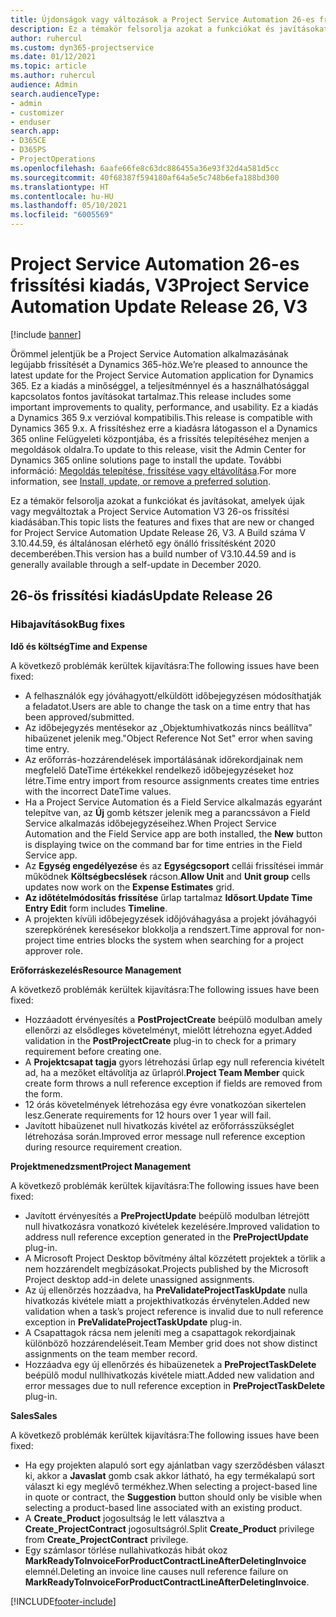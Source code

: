 ```yaml
---
title: Újdonságok vagy változások a Project Service Automation 26-es frissítési kiadásának V3 változatában
description: Ez a témakör felsorolja azokat a funkciókat és javításokat, amelyek elérhetők a Project Service Automation V3. 26-os frissítési kiadásában.
author: ruhercul
ms.custom: dyn365-projectservice
ms.date: 01/12/2021
ms.topic: article
ms.author: ruhercul
audience: Admin
search.audienceType:
- admin
- customizer
- enduser
search.app:
- D365CE
- D365PS
- ProjectOperations
ms.openlocfilehash: 6aafe66fe8c63dc886455a36e93f32d4a581d5cc
ms.sourcegitcommit: 40f68387f594180af64a5e5c748b6efa188bd300
ms.translationtype: HT
ms.contentlocale: hu-HU
ms.lasthandoff: 05/10/2021
ms.locfileid: "6005569"
---
```

# <a name="project-service-automation-update-release-26-v3"></a><span data-ttu-id="205c3-103">Project Service Automation 26-es frissítési kiadás, V3</span><span class="sxs-lookup"><span data-stu-id="205c3-103">Project Service Automation Update Release 26, V3</span></span>

[!include [banner](../includes/psa-now-project-operations.md)]

<span data-ttu-id="205c3-104">Örömmel jelentjük be a Project Service Automation alkalmazásának legújabb frissítését a Dynamics 365-höz.</span><span class="sxs-lookup"><span data-stu-id="205c3-104">We’re pleased to announce the latest update for the Project Service Automation application for Dynamics 365.</span></span> <span data-ttu-id="205c3-105">Ez a kiadás a minőséggel, a teljesítménnyel és a használhatósággal kapcsolatos fontos javításokat tartalmaz.</span><span class="sxs-lookup"><span data-stu-id="205c3-105">This release includes some important improvements to quality, performance, and usability.</span></span> <span data-ttu-id="205c3-106">Ez a kiadás a Dynamics 365 9.x verzióval kompatibilis.</span><span class="sxs-lookup"><span data-stu-id="205c3-106">This release is compatible with Dynamics 365 9.x.</span></span> <span data-ttu-id="205c3-107">A frissítéshez erre a kiadásra látogasson el a Dynamics 365 online Felügyeleti központjába, és a frissítés telepítéséhez menjen a megoldások oldalra.</span><span class="sxs-lookup"><span data-stu-id="205c3-107">To update to this release, visit the Admin Center for Dynamics 365 online solutions page to install the update.</span></span> <span data-ttu-id="205c3-108">További információ: [Megoldás telepítése, frissítése vagy eltávolítása](/power-platform/admin/install-remove-preferred-solution).</span><span class="sxs-lookup"><span data-stu-id="205c3-108">For more information, see [Install, update, or remove a preferred solution](/power-platform/admin/install-remove-preferred-solution).</span></span>

<span data-ttu-id="205c3-109">Ez a témakör felsorolja azokat a funkciókat és javításokat, amelyek újak vagy megváltoztak a Project Service Automation V3 26-os frissítési kiadásában.</span><span class="sxs-lookup"><span data-stu-id="205c3-109">This topic lists the features and fixes that are new or changed for Project Service Automation Update Release 26, V3.</span></span> <span data-ttu-id="205c3-110">A Build száma V 3.10.44.59, és általánosan elérhető egy önálló frissítésként 2020 decemberében.</span><span class="sxs-lookup"><span data-stu-id="205c3-110">This version has a build number of V3.10.44.59 and is generally available through a self-update in December 2020.</span></span>

## <a name="update-release-26"></a><span data-ttu-id="205c3-111">26-ös frissítési kiadás</span><span class="sxs-lookup"><span data-stu-id="205c3-111">Update Release 26</span></span>

### <a name="bug-fixes"></a><span data-ttu-id="205c3-112">Hibajavítások</span><span class="sxs-lookup"><span data-stu-id="205c3-112">Bug fixes</span></span>

<span data-ttu-id="205c3-113">**Idő és költség**</span><span class="sxs-lookup"><span data-stu-id="205c3-113">**Time and Expense**</span></span>

<span data-ttu-id="205c3-114">A következő problémák kerültek kijavításra:</span><span class="sxs-lookup"><span data-stu-id="205c3-114">The following issues have been fixed:</span></span>

- <span data-ttu-id="205c3-115">A felhasználók egy jóváhagyott/elküldött időbejegyzésen módosíthatják a feladatot.</span><span class="sxs-lookup"><span data-stu-id="205c3-115">Users are able to change the task on a time entry that has been approved/submitted.</span></span>
- <span data-ttu-id="205c3-116">Az időbejegyzés mentésekor az „Objektumhivatkozás nincs beállítva” hibaüzenet jelenik meg.</span><span class="sxs-lookup"><span data-stu-id="205c3-116">"Object Reference Not Set" error when saving time entry.</span></span>
- <span data-ttu-id="205c3-117">Az erőforrás-hozzárendelések importálásának időrekordjainak nem megfelelő DateTime értékekkel rendelkező időbejegyzéseket hoz létre.</span><span class="sxs-lookup"><span data-stu-id="205c3-117">Time entry import from resource assignments creates time entries with the incorrect DateTime values.</span></span>
- <span data-ttu-id="205c3-118">Ha a Project Service Automation és a Field Service alkalmazás egyaránt telepítve van, az **Új** gomb kétszer jelenik meg a parancssávon a Field Service alkalmazás időbejegyzéseihez.</span><span class="sxs-lookup"><span data-stu-id="205c3-118">When Project Service Automation and the Field Service app are both installed, the **New** button is displaying twice on the command bar for time entries in the Field Service app.</span></span>
- <span data-ttu-id="205c3-119">Az **Egység engedélyezése** és az **Egységcsoport** cellái frissítései immár működnek **Költségbecslések** rácson.</span><span class="sxs-lookup"><span data-stu-id="205c3-119">**Allow Unit** and **Unit group** cells updates now work on the **Expense Estimates** grid.</span></span>
- <span data-ttu-id="205c3-120">**Az időtételmódosítás frissítése** űrlap tartalmaz **Idősort**.</span><span class="sxs-lookup"><span data-stu-id="205c3-120">**Update Time Entry Edit** form includes **Timeline**.</span></span>
- <span data-ttu-id="205c3-121">A projekten kívüli időbejegyzések időjóváhagyása a projekt jóváhagyói szerepkörének keresésekor blokkolja a rendszert.</span><span class="sxs-lookup"><span data-stu-id="205c3-121">Time approval for non-project time entries blocks the system when searching for a project approver role.</span></span>

<span data-ttu-id="205c3-122">**Erőforráskezelés**</span><span class="sxs-lookup"><span data-stu-id="205c3-122">**Resource Management**</span></span>

<span data-ttu-id="205c3-123">A következő problémák kerültek kijavításra:</span><span class="sxs-lookup"><span data-stu-id="205c3-123">The following issues have been fixed:</span></span>

- <span data-ttu-id="205c3-124">Hozzáadott érvényesítés a **PostProjectCreate** beépülő modulban amely ellenőrzi az elsődleges követelményt, mielőtt létrehozna egyet.</span><span class="sxs-lookup"><span data-stu-id="205c3-124">Added validation in the **PostProjectCreate** plug-in to check for a primary requirement before creating one.</span></span>
- <span data-ttu-id="205c3-125">A **Projektcsapat tagja** gyors létrehozási űrlap egy null referencia kivételt ad, ha a mezőket eltávolítja az űrlapról.</span><span class="sxs-lookup"><span data-stu-id="205c3-125">**Project Team Member** quick create form throws a null reference exception if fields are removed from the form.</span></span>
- <span data-ttu-id="205c3-126">12 órás követelmények létrehozása egy évre vonatkozóan sikertelen lesz.</span><span class="sxs-lookup"><span data-stu-id="205c3-126">Generate requirements for 12 hours over 1 year will fail.</span></span>
- <span data-ttu-id="205c3-127">Javított hibaüzenet null hivatkozás kivétel az erőforrásszükséglet létrehozása során.</span><span class="sxs-lookup"><span data-stu-id="205c3-127">Improved error message null reference exception during resource requirement creation.</span></span>

<span data-ttu-id="205c3-128">**Projektmenedzsment**</span><span class="sxs-lookup"><span data-stu-id="205c3-128">**Project Management**</span></span>

<span data-ttu-id="205c3-129">A következő problémák kerültek kijavításra:</span><span class="sxs-lookup"><span data-stu-id="205c3-129">The following issues have been fixed:</span></span>

- <span data-ttu-id="205c3-130">Javított érvényesítés a **PreProjectUpdate** beépülő modulban létrejött null hivatkozásra vonatkozó kivételek kezelésére.</span><span class="sxs-lookup"><span data-stu-id="205c3-130">Improved validation to address null reference exception generated in the **PreProjectUpdate** plug-in.</span></span>
- <span data-ttu-id="205c3-131">A Microsoft Project Desktop bővítmény által közzétett projektek a törlik a nem hozzárendelt megbízásokat.</span><span class="sxs-lookup"><span data-stu-id="205c3-131">Projects published by the Microsoft Project desktop add-in delete unassigned assignments.</span></span>
- <span data-ttu-id="205c3-132">Az új ellenőrzés hozzáadva, ha **PreValidateProjectTaskUpdate** nulla hivatkozás kivétele miatt a projekthivatkozás érvénytelen.</span><span class="sxs-lookup"><span data-stu-id="205c3-132">Added new validation when a task’s project reference is invalid due to null reference exception in **PreValidateProjectTaskUpdate** plug-in.</span></span>
- <span data-ttu-id="205c3-133">A Csapattagok rácsa nem jeleníti meg a csapattagok rekordjainak különböző hozzárendeléseit.</span><span class="sxs-lookup"><span data-stu-id="205c3-133">Team Member grid does not show distinct assignments on the team member record.</span></span>
- <span data-ttu-id="205c3-134">Hozzáadva egy új ellenőrzés és hibaüzenetek a **PreProjectTaskDelete** beépülő modul nullhivatkozás kivétele miatt.</span><span class="sxs-lookup"><span data-stu-id="205c3-134">Added new validation and error messages due to null reference exception in **PreProjectTaskDelete** plug-in.</span></span>

<span data-ttu-id="205c3-135">**Sales**</span><span class="sxs-lookup"><span data-stu-id="205c3-135">**Sales**</span></span>

<span data-ttu-id="205c3-136">A következő problémák kerültek kijavításra:</span><span class="sxs-lookup"><span data-stu-id="205c3-136">The following issues have been fixed:</span></span>

- <span data-ttu-id="205c3-137">Ha egy projekten alapuló sort egy ajánlatban vagy szerződésben választ ki, akkor a **Javaslat** gomb csak akkor látható, ha egy termékalapú sort választ ki egy meglévő termékhez.</span><span class="sxs-lookup"><span data-stu-id="205c3-137">When selecting a project-based line in quote or contract, the **Suggestion** button should only be visible when selecting a product-based line associated with an existing product.</span></span>
- <span data-ttu-id="205c3-138">A **Create_Product** jogosultság le lett választva a **Create_ProjectContract** jogosultságról.</span><span class="sxs-lookup"><span data-stu-id="205c3-138">Split **Create_Product** privilege from **Create_ProjectContract** privilege.</span></span>
- <span data-ttu-id="205c3-139">Egy számlasor törlése nullahivatkozás hibát okoz **MarkReadyToInvoiceForProductContractLineAfterDeletingInvoice** elemnél.</span><span class="sxs-lookup"><span data-stu-id="205c3-139">Deleting an invoice line causes null reference failure on **MarkReadyToInvoiceForProductContractLineAfterDeletingInvoice**.</span></span>


[!INCLUDE[footer-include](../includes/footer-banner.md)]